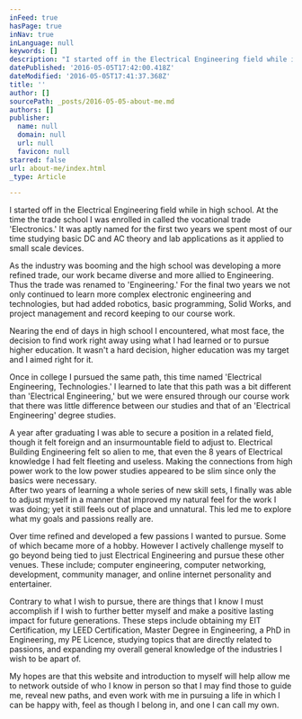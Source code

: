 ```yaml
---
inFeed: true
hasPage: true
inNav: true
inLanguage: null
keywords: []
description: "I started off in the Electrical Engineering field while in high school. At the time the trade school I was enrolled in called the vocational trade 'Electronics.' It was aptly named for the first two years we spent most of our time studying basic DC and AC theory and lab applications as it applied to small scale devices."
datePublished: '2016-05-05T17:42:00.418Z'
dateModified: '2016-05-05T17:41:37.368Z'
title: ''
author: []
sourcePath: _posts/2016-05-05-about-me.md
authors: []
publisher:
  name: null
  domain: null
  url: null
  favicon: null
starred: false
url: about-me/index.html
_type: Article

---
```

I started off in the Electrical Engineering field while in high school. At the time the trade school I was enrolled in called the vocational trade 'Electronics.' It was aptly named for the first two years we spent most of our time studying basic DC and AC theory and lab applications as it applied to small scale devices.

As the industry was booming and the high school was developing a more refined trade, our work became diverse and more allied to Engineering. Thus the trade was renamed to 'Engineering.' For the final two years we not only continued to learn more complex electronic engineering and technologies, but had added robotics, basic programming, Solid Works, and project management and record keeping to our course work. 

Nearing the end of days in high school I encountered, what most face, the decision to find work right away using what I had learned or to pursue higher education. It wasn't a hard decision, higher education was my target and I aimed right for it. 

Once in college I pursued the same path, this time named 'Electrical Engineering, Technologies.' I learned to late that this path was a bit different than 'Electrical Engineering,' but we were ensured through our course work that there was little difference between our studies and that of an 'Electrical Engineering' degree studies. 

A year after graduating I was able to secure a position in a related field, though it felt foreign and an insurmountable field to adjust to. Electrical Building Engineering felt so alien to me, that even the 8 years of Electrical knowledge I had felt fleeting and useless. Making the connections from high power work to the low power studies appeared to be slim since only the basics were necessary.   
After two years of learning a whole series of new skill sets, I finally was able to adjust myself in a manner that improved my natural feel for the work I was doing; yet it still feels out of place and unnatural. This led me to explore what my goals and passions really are. 

Over time refined and developed a few passions I wanted to pursue. Some of which became more of a hobby. However I actively challenge myself to go beyond being tied to just Electrical Engineering and pursue these other venues. These include; computer engineering, computer networking, development, community manager, and online internet personality and entertainer. 

Contrary to what I wish to pursue, there are things that I know I must accomplish if I wish to further better myself and make a positive lasting impact for future generations. These steps include obtaining my EIT Certification, my LEED Certification, Master Degree in Engineering, a PhD in Engineering, my PE Licence, studying topics that are directly related to passions, and expanding my overall general knowledge of the industries I wish to be apart of. 

My hopes are that this website and introduction to myself will help allow me to network outside of who I know in person so that I may find those to guide me, reveal new paths, and even work with me in pursuing a life in which I can be happy with, feel as though I belong in, and one I can call my own.